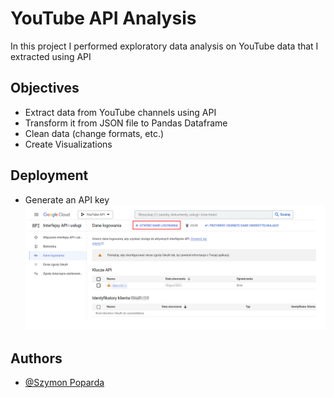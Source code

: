 # YouTube API Analysis

In this project I performed exploratory data analysis on YouTube data that I extracted using API




## Objectives

- Extract data from YouTube channels using API
- Transform it from JSON file to Pandas Dataframe
- Clean data (change formats, etc.)
- Create Visualizations




## Deployment

- Generate an API key
![](Images/yt%20api.png)


## Authors

- [@Szymon Poparda](https://www.github.com/octokatherine)

